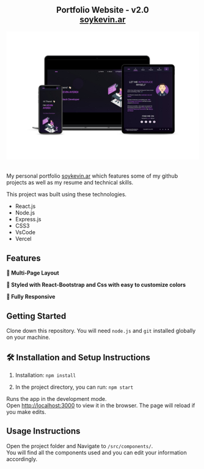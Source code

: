 <h2 align="center">
  Portfolio Website - v2.0<br/>
  <a href="https://soykevin.ar/" target="_blank">soykevin.ar</a>
</h2>
<div align="center">
  <img src="./Images/readme-img1.jpg" />
</div>

<br/>

My personal portfolio <a href="https://soykevin.ar/" target="_blank">soykevin.ar</a> which features some of my github projects as well as my resume and technical skills.<br/>

This project was built using these technologies.

- React.js
- Node.js
- Express.js
- CSS3
- VsCode
- Vercel

## Features

**📖 Multi-Page Layout**

**🎨 Styled with React-Bootstrap and Css with easy to customize colors**

**📱 Fully Responsive**

## Getting Started

Clone down this repository. You will need `node.js` and `git` installed globally on your machine.

## 🛠 Installation and Setup Instructions

1. Installation: `npm install`

2. In the project directory, you can run: `npm start`

Runs the app in the development mode.\
Open [http://localhost:3000](http://localhost:3000) to view it in the browser.
The page will reload if you make edits.

## Usage Instructions

Open the project folder and Navigate to `/src/components/`. <br/>
You will find all the components used and you can edit your information accordingly.
